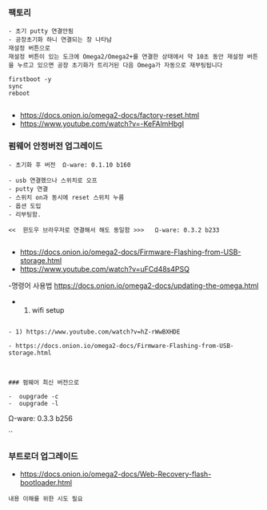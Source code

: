 

### 팩토리
```
- 초기 putty 연결안됨
- 공장초기화 하니 연결되는 창 나타남
재설정 버튼으로
재설정 버튼이 있는 도크에 Omega2/Omega2+를 연결한 상태에서 약 10초 동안 재설정 버튼을 누르고 있으면 공장 초기화가 트리거된 다음 Omega가 자동으로 재부팅됩니다

firstboot -y
sync
reboot


```
- https://docs.onion.io/omega2-docs/factory-reset.html
- https://www.youtube.com/watch?v=-KeFAlmHbgI


### 펌웨어 안정버전 업그레이드

```
- 초기화 후 버전  Ω-ware: 0.1.10 b160

- usb 연결했으나 스위치로 오프
- putty 연결
- 스위치 on과 동시에 reset 스위치 누름
- 옵션 도입
- 리부팅함.

<<  윈도우 브라우저로 연결해서 해도 동일함 >>>   Ω-ware: 0.3.2 b233


```
- https://docs.onion.io/omega2-docs/Firmware-Flashing-from-USB-storage.html
- https://www.youtube.com/watch?v=uFCd48s4PSQ

-명령어 사용법  https://docs.onion.io/omega2-docs/updating-the-omega.html

- 1) wifi setup

```

- 1) https://www.youtube.com/watch?v=hZ-rWwBXHDE

- https://docs.onion.io/omega2-docs/Firmware-Flashing-from-USB-storage.html



### 펌웨어 최신 버전으로

-  oupgrade -c
-  oupgrade -l

```

Ω-ware: 0.3.3 b256

``


### 부트로더 업그레이드
- https://docs.onion.io/omega2-docs/Web-Recovery-flash-bootloader.html

``` 
내용 이해를 위한 시도 필요

```
